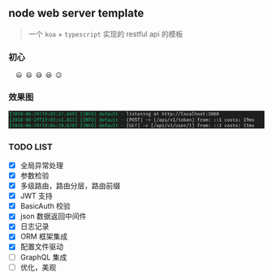 ## node web server template

> 一个 `koa` + `typescript` 实现的 restful api 的模板

### 初心

      😃 😄 😅 😆 😉

### 效果图

![](./imgs/1.png)

### TODO LIST

- [x] 全局异常处理
- [x] 参数检验
- [x] 多级路由，路由分层，路由前缀
- [x] JWT 支持
- [x] BasicAuth 校验
- [x] json 数据返回中间件
- [x] 日志记录
- [x] ORM 框架集成
- [x] 配置文件驱动
- [ ] GraphQL 集成
- [ ] 优化，美观
